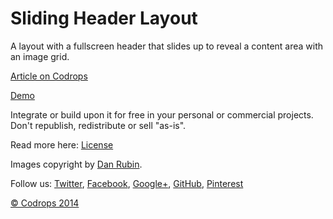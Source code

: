 Sliding Header Layout
=========

A layout with a fullscreen header that slides up to reveal a content area with an image grid.

[Article on Codrops](http://tympanus.net/codrops/?p=21934)

[Demo](http://tympanus.net/Development/SlidingHeaderLayout/)

Integrate or build upon it for free in your personal or commercial projects. Don't republish, redistribute or sell "as-is". 

Read more here: [License](http://tympanus.net/codrops/licensing/)

Images copyright by [Dan Rubin](http://instagram.com/danrubin/).

Follow us: [Twitter](http://www.twitter.com/codrops), [Facebook](http://www.facebook.com/pages/Codrops/159107397912), [Google+](https://plus.google.com/101095823814290637419), [GitHub](https://github.com/codrops), [Pinterest](http://www.pinterest.com/codrops/)

[© Codrops 2014](http://www.codrops.com)